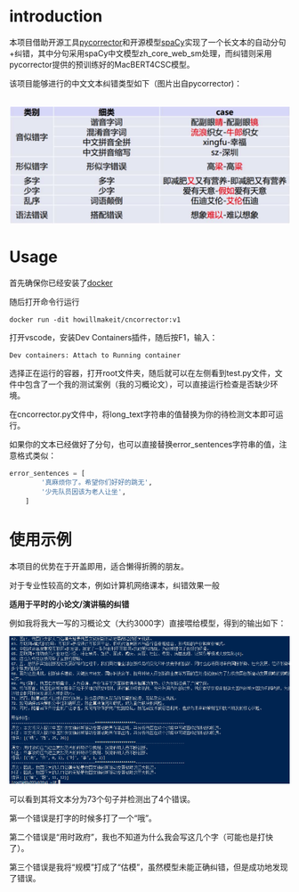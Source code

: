 # introduction

本项目借助开源工具[pycorrector](https://github.com/shibing624/pycorrector)和开源模型[spaCy](https://github.com/explosion/spaCy)实现了一个长文本的自动分句+纠错，其中分句采用spaCy中文模型zh_core_web_sm处理，而纠错则采用pycorrector提供的预训练好的MacBERT4CSC模型。

该项目能够进行的中文文本纠错类型如下（图片出自pycorrector)：

​	![error_type.png](Readme.assets/error_type-1741838606716-3.png)

# Usage

首先确保你已经安装了[docker](https://www.docker.com/)

随后打开命令行运行

```
docker run -dit howillmakeit/cncorrector:v1
```

打开vscode，安装Dev Containers插件，随后按F1，输入：

```
Dev containers: Attach to Running container
```

选择正在运行的容器，打开root文件夹，随后就可以在左侧看到test.py文件，文件中包含了一个我的测试案例（我的习概论文），可以直接运行检查是否缺少环境。

在cncorrector.py文件中，将long_text字符串的值替换为你的待检测文本即可运行。

如果你的文本已经做好了分句，也可以直接替换error_sentences字符串的值，注意格式类似：

```python
error_sentences = [
        '真麻烦你了。希望你们好好的跳无',
        '少先队员因该为老人让坐',
    ]
```

# 使用示例

本项目的优势在于开盖即用，适合懒得折腾的朋友。

对于专业性较高的文本，例如计算机网络课本，纠错效果一般

**适用于平时的小论文/演讲稿的纠错**

例如我将我大一写的习概论文（大约3000字）直接喂给模型，得到的输出如下：

![image-20250313121644413](Readme.assets/image-20250313121644413.png)

可以看到其将文本分为73个句子并检测出了4个错误。

第一个错误是打字的时候多打了一个“哦”。

第二个错误是“用时政府”，我也不知道为什么我会写这几个字（可能也是打快了）。

第三个错误是我将“规模”打成了“估模”，虽然模型未能正确纠错，但是成功地发现了错误。

